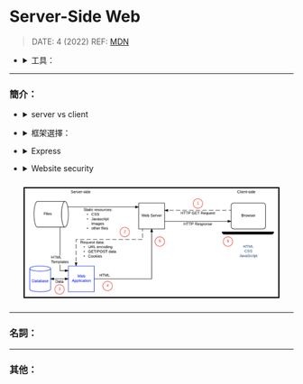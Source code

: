 <style> 
.imgBox{
  display: flex; 
  flex-direction: column; 
  margin: 5%; 
  justify-content: center;
  border: 2px solid black;
}
</style>

<!--  style  -->

###### <!-- ref -->

[mdn]: https://developer.mozilla.org/en-US/docs/Learn/Server-side/First_steps
[徹底理解 xss]: https://iter01.com/577498.html
[防禦 xss]: https://kknews.cc/zh-tw/tech/j8bx8p.html
[nosql injection]: https://www.invicti.com/blog/web-security/what-is-nosql-injection/
[mongodb]: https://www.mongodb.com/docs/manual/faq/fundamentals/#how-does-mongodb-address-sql-or-query-injection
[injection in mongodb]: https://zanon.io/posts/nosql-injection-in-mongodb/
[預防 ddos]: https://kknews.cc/zh-tw/news/j4g6nyy.html
[aws shield]: https://aws.amazon.com/tw/shield/?whats-new-cards.sort-by=item.additionalFields.postDateTime&whats-new-cards.sort-order=desc
[owasp top ten]: https://owasp.org/www-project-top-ten/
[vulnerability scanning tools]: https://owasp.org/www-community/Vulnerability_Scanning_Tools
[sql injection]: https://www.imperva.com/learn/application-security/sql-injection-sqli/
[owasp csrf]: https://owasp.org/www-community/attacks/csrf
[csrf1]: https://blog.techbridge.cc/2017/02/25/csrf-introduction/
[csrf2]: http://sj82516-blog.logdown.com/posts/1456564/site-form-to-send-security-configurations-using-recaptcha-with-csrf-token
[use of custom request headers]: https://cheatsheetseries.owasp.org/cheatsheets/Cross-Site_Request_Forgery_Prevention_Cheat_Sheet.html#use-of-custom-request-headers
[prototype pollution]: https://tech-blog.cymetrics.io/posts/huli/prototype-pollution/
[--disable-proto]: https://nodejs.org/api/cli.html#cli_disable_proto_mode
[官方 express middleware]: http://expressjs.com/en/resources/middleware.html
[error-first callbacks]: https://fredkschott.com/post/2014/03/understanding-error-first-callbacks-in-node-js/

 <!-- ref -->

# Server-Side Web

> DATE: 4 (2022)
> REF: [MDN]

<!-- 工具 -->

- <details close>
     <summary>工具：</summary>

  </details>

---

### 簡介：

<!-- server vs client -->

- <details close>
  <summary>server vs client</summary>

  - server-side：control what information is sent to the user
  - client-side：handle the structure and presentation of that data to the user

  </details>

<!-- 框架選擇： -->

- <details close>
  <summary>框架選擇：</summary>

  - 學習曲線

    - 使用語言
    - API 一致性
    - 文件品質
    - 社群活耀度

  - 開發速度 (Productivity)

    - 熟悉下，新增新功能、維護舊功能，所需時間

      - **目的/起源**：是否是為了解決特定問題所衍生的框架
      - **Opinionated**：固定推薦的寫法 vs 高彈性寫法(Express)
      - **Batteries included**：完整功能(Django) vs 輕量(Express)
      - **Good practices**：是否偏向某設計模式來設計 api

  - 效能 (Performance)

    - 一般較少考量

  - Caching support

    - 快取一些相同請求的 response
    - 通常可在 proxy, server, code, framework 等地方做不同程度的快取

  - 可擴展性 (Scalability)

    <!-- 考慮該框架是否適合各種擴展 -->

    - <details close>
        <summary>考慮該框架是否適合各種擴展</summary>

      - vertical scaling (垂直)：增強單一硬體設備
      - horizontal scaling (水平)：增多硬體設備
      - geographical scaling (地理)：改變主機地理位置

      </details>

  - 安全性 (Web security)

    - 考慮一些安全措施的預設值等等

  </details>

<!-- Express -->

- <details close>
  <summary>Express</summary>

  > REF: [官方 Express middleware]

  <!-- 描述： -->

  - <details close>
    <summary>描述：</summary>

    - 底層的 node 環境在單線程中使用輕量級多任務處理，而不是為每個 web 請求提供單獨的進程
    - the underlying node environment uses lightweight multitasking within a thread rather than spawning separate processes for every new web request

    </details>

  <!-- 特性： -->

  - <details close>
    <summary>特性：</summary>

    - unopinionated：較彈性、高度包容
    - middleware
    - [Error-First Callbacks]

    </details>

  <!-- 注意事項： -->

  - <details close>
    <summary>細節提醒：</summary>

    - `app.all("/", cb)`：所有種類的請求都包括，取代設定所有的 `app.get("/", cb)`, `app.post("/", cb)`,..., etc.

    - `express.Router()`：用來切 url (傾向於用 router 還是全部都寫完整 url？)

    - Middleware 是照順序進行的。
    - 支援所有 Node 支援的 DB

    <!-- call back： -->

    - <details close>
      <summary>call back：</summary>

      - Route：(req, res)
      - Middleware：(req, res, next)
      - Error：(err, req, res, next)

      </details>

    - Error Middleware 需最後 call，沒做則會把錯誤細節傳回 client

    - Http status code 需自行加入 Middleware 處理

    </details>

  </details>

<!-- Website security -->

- <details close>
  <summary>Website security</summary>

  > REF: [OWASP Top Ten]
  > 工具: [Vulnerability Scanning Tools]

  - 結論：不能相信任何來自於瀏覽器的資料 ＆ 所有資料都需消毒過濾

  <!-- XSS (Cross-Site Scripting) -->

  - <details close>
    <summary>XSS (Cross-Site Scripting)</summary>

    > REF: [徹底理解 XSS] | [防禦 XSS] | [Prototype Pollution]

    - 常見的攻擊
    - 使客戶端被嵌入 `client-side scripts`
      (可能獲得瀏覽器裡使用者的資訊)
    - 注意標籤：`<script>`, `<object>`, `<embed>`, `<link>`
    - input sanitization：server 的預防處理

    - 常見漏洞：

      - 前端程式碼漏洞：

        - DOM-Based XSS

      - 後端程式碼漏洞：

        <!-- Reflected XSS -->

        - <details close>
          <summary>Reflected XSS</summary>

          - 例如 url ?query 後面加 `<script>`

          </details>

        <!-- Persistent XSS (Stored XSS) -->

        - <details close>
          <summary>Persistent XSS (Stored XSS)</summary>

          - 例如留言板打 `<script>`

          </details>

      - 瀏覽器或外掛漏洞：

        <!-- Universal XSS (UXSS) -->

        - <details close>
          <summary>Universal XSS (UXSS)</summary>

          - 網站寫好也無法防

          </details>

      - 其他漏洞

        <!-- Mutation-based (mXSS) -->

        - <details close>
          <summary>Mutation-based (mXSS)</summary>

          - 例如 `innerHTML`

          </details>

      - 延伸：

        <!-- Prototype Pollution -->

        - <details close>
          <summary>Prototype Pollution</summary>

          - 解法：

            - 過濾 `__proto__` & `prototype`
            - 用 Object.create(null) 建立則沒有 prototype
            - 用 Map 取代 Object (Map 的 prototype 也是會被污染，例如改掉 `.get`)
            - `Object.freeze(Object.prototype)` 使凍結 Object.prototype，不可再更改
            - NodeJS [--disable-proto] 關掉 `__proto__`

          </details>

    </details>

  <!-- SQL injection -->

  - <details close>
    <summary>SQL injection</summary>

    <!-- SQL -->

    - <details close>
      <summary>SQL</summary>

      > REF: [SQL Injection]

      - 可能會給你含有 SQL 的 input，需要轉換特殊字元來預防
      - 種類：
        - In-band SQLi
          - Error-based SQLi
          - Union-based SQLi
        - Inferential (Blind) SQLi
          - Boolean
          - Time-based
        - Out-of-band SQLi

      ```
      EX.
      statement = `SELECT * FROM users WHERE name = '${userName}';`

      // [正常] 當 input userName = "A"
      SELECT * FROM users WHERE name = 'A';

      // [攻擊] 當 input userName = "A';DROP TABLE users; SELECT * FROM userinfo WHERE 't' = 't"
      SELECT * FROM users WHERE name = 'A';DROP TABLE users; SELECT * FROM userinfo WHERE 't' = 't';

      // [防守] 將特殊字元轉換
      SELECT * FROM users WHERE name = 'a\';DROP TABLE users; SELECT * FROM userinfo WHERE \'t\' = \'t';
      ```

      </details>

    <!-- NoSQL -->

    - <details close>
      <summary>NoSQL (TODO: 再 coding 確認一下)</summary>

      - TODO:
        - 確認 mogoose 做到什麼地步
        - 確認除了 `$where` 那類的，其他有沒有機會 MongoDB Injection

      > REF: [NoSQL Injection] | [MongoDB] | [Injection in MongoDB]

      - NoSQL 更危險，因為 SQL 用專用語法，但 NoSQL 是用各自的編寫語言來查詢 (e.g. javascript)，因此可用 Injection 做更多事。
      - MongoDB：

        - 使用 `BSON` 封裝資料，所以不會被 inject script，但有後門
        - 開放使用程式碼：`$where`, `mapReduce`, `$accumulator`, `$function`

      ```
      EX.
      db.collection.find( { $where: function() {
        return (this.name == $userData) } } );

      // [正常] 當 $userData = "A"
      db.collection.find( { $where: function() {
        return (this.name == 'A' ) } } );

      // [攻擊] 當 $userData = "A'; sleep(5000); '"
      db.collection.find( { $where: function() {
        return (this.name == 'A'; sleep(5000); '' ) } } );
      ```

      </details>

    </details>

  <!-- CSRF (Cross-Site Request Forgery) -->

  - <details close>
    <summary>CSRF (Cross-Site Request Forgery) (XSRF)</summary>

    > REF: [OWASP CSRF] | [CSRF1] | [CSRF2]

    - 不知道被攻擊者的資訊，完全是他自己送出給 Server
    - 使用者者點擊連結，送出 `攻擊者包裝好的 Request` + `使用者的 Cookie`
    - 解法：

      <!-- CSRF token -->

      - <details close>
        <summary>CSRF token</summary>

        - Server response form 時，附帶隱藏的 CSRF token，POST 之後，Server 比對是否 token 沒變

        </details>

      <!-- reCAPTCHA -->

      - <details close>
        <summary>reCAPTCHA</summary>

        - google 推出的「我不是機器人」防堵自動化填寫，也可防堵 CSRF

        </details>

      - 使用者自己輸入一個不存在 Cookie 的資料

      - Multi-Step Transactions

      <!-- client-side Double Submit Cookie -->

      - <details close>
        <summary>client-side Double Submit Cookie</summary>

        - Request 發送前，在 client 生成 token 存入 Cookie & Form，到 Server 時比對兩者

        </details>

      <!-- 部分瀏覽器支援 SameSite cookie -->

      - <details close>
        <summary>部分瀏覽器支援 SameSite cookie</summary>

        - 在 a.com 發送 b.com 的 request，則不帶 b.com cookie
        - Strict：嚴格，通通限制 (預設)
        - Lax：POST, PUT, DELETE, etc. 才會限制

        ```
        EX.
        Set-Cookie: session_id=123; SameSite=Lax
        ```

        </details>

      - [Use of Custom Request Headers] (最推薦？)

    </details>

  <!-- Other threats -->

  - <details close>
    <summary>Other threats</summary>

    <!-- Clickjacking (劫持) -->

    - <details close>
      <summary>Clickjacking (劫持)</summary>

      - 將官方嵌入 `<iframe>` 偽造成官方，騙使用者點擊你的按鈕
      - 解法：可設定成不可被嵌入 `<iframe>`

      </details>

    <!-- DoS (Denial of Service) -->

    - <details close>
      <summary>DoS (Denial of Service)</summary>

      - DDoS (Distributed Denial of Service)
      - 解法：
        - [預防 DdoS]
        - 強化防火墻，限制異常 IP
        - 提升設備規格，使有更多應對時間
        - 內部監控，異常流量警報
        - 過濾所有 RFC1918 IP 位址
        - 產品 [AWS Shield]
        - Trick：偵測到攻擊，塞廣告給他，攻擊越多賺越多

      </details>

    <!-- Directory Traversal (File and disclosure) -->

    - <details close>
      <summary>Directory Traversal (File and disclosure)</summary>

      - 攻擊者嘗試訪問 Server 文件
      - 過濾 Client 傳送類似 `../../` 的內容

      </details>

    <!-- File Inclusion -->

    - <details close>
      <summary>File Inclusion</summary>

      - 解法：過濾傳送的 file

      </details>

    <!-- Command Injection -->

    - <details close>
      <summary>Command Injection</summary>

      - 解法：過濾可能會用在 command line 的 input

      </details>

    </details>

  </details>

<!-- 大圖 -->

<div class="imgBox" >
  <img src="../image/Server/simple _dynamic_website.png" alt="simple _dynamic_website.png" />
</div>

---

### 名詞：

---

### 其他：
